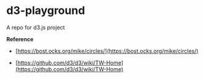 # d3-playground
A repo for d3.js project


**Reference**
- [https://bost.ocks.org/mike/circles/](https://bost.ocks.org/mike/circles/)

- [https://github.com/d3/d3/wiki/TW-Home](https://github.com/d3/d3/wiki/TW-Home)